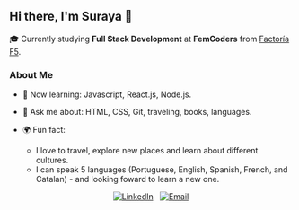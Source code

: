 ## Hi there, I'm Suraya 👋

🎓 Currently studying **Full Stack Development** at **FemCoders** from [Factoría F5](https://factoriaf5.org/).

### About Me

- 🧠 Now learning: Javascript, React.js, Node.js.
  
- 💜 Ask me about: HTML, CSS, Git, traveling, books, languages.
  
- 🌍 Fun fact:
  - I love to travel, explore new places and learn about different cultures.
  - I can speak 5 languages (Portuguese, English, Spanish, French, and Catalan) - and looking foward to learn a new one.

<p align="center">
  <a href="https://www.linkedin.com/in/suraya-mattar"><img src="https://img.shields.io/badge/LinkedIn-0077B5" alt="LinkedIn"></a>
  &nbsp;
  <a href="mailto:surayacsm@gmail.com"><img src="https://img.shields.io/badge/Email-bf7878" alt="Email"></a>
</p>





